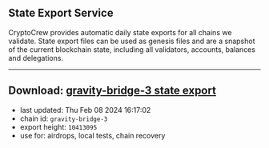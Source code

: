## State Export Service
CryptoCrew provides automatic daily state exports for all chains we validate. State export files can be used as genesis files and are a snapshot of the current blockchain state, including all validators, accounts, balances and delegations.

---
**Download: [gravity-bridge-3 state export](https://dl.ccvalidators.com/SERVICE/gravitybridge/gravity-bridge-3_export_10413095.json)**
---

- last updated: Thu Feb 08 2024 16:17:02
- chain id: `gravity-bridge-3`
- export height: `10413095`
- use for: airdrops, local tests, chain recovery
